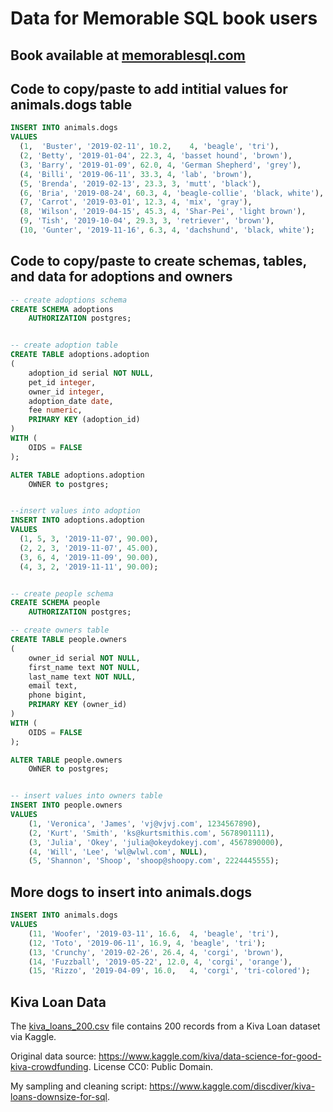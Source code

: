# Data for Memorable SQL book users
## Book available at [memorablesql.com](https://memorablesql.com)

## Code to copy/paste to add intitial values for animals.dogs table

```sql
INSERT INTO animals.dogs 
VALUES 
  (1,  'Buster', '2019-02-11', 10.2,	4, 'beagle', 'tri'),
  (2, 'Betty', '2019-01-04', 22.3, 4, 'basset hound', 'brown'),
  (3, 'Barry', '2019-01-09', 62.0, 4, 'German Shepherd', 'grey'),
  (4, 'Billi', '2019-06-11', 33.3, 4, 'lab', 'brown'),
  (5, 'Brenda', '2019-02-13', 23.3, 3, 'mutt', 'black'),
  (6, 'Bria', '2019-08-24', 60.3, 4, 'beagle-collie', 'black, white'),
  (7, 'Carrot', '2019-03-01', 12.3, 4, 'mix', 'gray'),
  (8, 'Wilson', '2019-04-15', 45.3, 4, 'Shar-Pei', 'light brown'),
  (9, 'Tish', '2019-10-04', 29.3, 3, 'retriever', 'brown'),
  (10, 'Gunter', '2019-11-16', 6.3, 4, 'dachshund', 'black, white');
```


## Code to copy/paste to create schemas, tables, and data for adoptions and owners

```sql
-- create adoptions schema
CREATE SCHEMA adoptions
    AUTHORIZATION postgres;


-- create adoption table
CREATE TABLE adoptions.adoption
(
    adoption_id serial NOT NULL,
    pet_id integer,
    owner_id integer,
    adoption_date date,
    fee numeric,
    PRIMARY KEY (adoption_id)
)
WITH (
    OIDS = FALSE
);

ALTER TABLE adoptions.adoption
    OWNER to postgres;


--insert values into adoption
INSERT INTO adoptions.adoption
VALUES 
  (1, 5, 3, '2019-11-07', 90.00),
  (2, 2, 3, '2019-11-07', 45.00),
  (3, 6, 4, '2019-11-09', 90.00),
  (4, 3, 2, '2019-11-11', 90.00);


-- create people schema
CREATE SCHEMA people
    AUTHORIZATION postgres;

-- create owners table
CREATE TABLE people.owners
(
    owner_id serial NOT NULL,
    first_name text NOT NULL,
    last_name text NOT NULL,
    email text,
    phone bigint,
    PRIMARY KEY (owner_id)
)
WITH (
    OIDS = FALSE
);

ALTER TABLE people.owners
    OWNER to postgres;


-- insert values into owners table
INSERT INTO people.owners
VALUES 
    (1, 'Veronica', 'James', 'vj@vjvj.com', 1234567890),
    (2, 'Kurt', 'Smith', 'ks@kurtsmithis.com', 5678901111),
    (3, 'Julia', 'Okey', 'julia@okeydokeyj.com', 4567890000),
    (4, 'Will', 'Lee', 'wl@wlwl.com', NULL),
    (5, 'Shannon', 'Shoop', 'shoop@shoopy.com', 2224445555);
```

## More dogs to insert into animals.dogs

```sql
INSERT INTO animals.dogs
VALUES
    (11, 'Woofer', '2019-03-11', 16.6,	4, 'beagle', 'tri'),
    (12, 'Toto', '2019-06-11', 16.9, 4, 'beagle', 'tri');
    (13, 'Crunchy', '2019-02-26', 26.4,	4, 'corgi', 'brown'),
    (14, 'Fuzzball', '2019-05-22', 12.0, 4, 'corgi', 'orange'),
    (15, 'Rizzo', '2019-04-09', 16.0,	4, 'corgi', 'tri-colored');
```

## Kiva Loan Data
The [kiva_loans_200.csv](https://github.com/discdiver/memorable-sql/blob/master/kiva_loans_200.csv) file contains 200 records from a Kiva Loan dataset via Kaggle.  

Original data source: https://www.kaggle.com/kiva/data-science-for-good-kiva-crowdfunding.
License CC0: Public Domain. 

My sampling and cleaning script: https://www.kaggle.com/discdiver/kiva-loans-downsize-for-sql.
